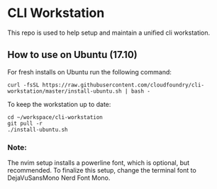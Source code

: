 # CLI Workstation
This repo is used to help setup and maintain a unified cli workstation.

## How to use on Ubuntu (17.10)
For fresh installs on Ubuntu run the following command:

```
curl -fsSL https://raw.githubusercontent.com/cloudfoundry/cli-workstation/master/install-ubuntu.sh | bash -
```

To keep the workstation up to date:

```
cd ~/workspace/cli-workstation
git pull -r
./install-ubuntu.sh
```

### Note:
The nvim setup installs a powerline font, which is optional, but recommended.
To finalize this setup, change the terminal font to DejaVuSansMono Nerd Font
Mono.
